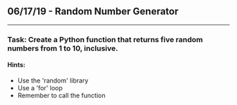 ## 06/17/19 - Random Number Generator
______

### **Task**: Create a Python function that returns five random numbers from 1 to 10, inclusive.

#### **Hints**: 
* Use the 'random' library 
* Use a 'for' loop
* Remember to call the function